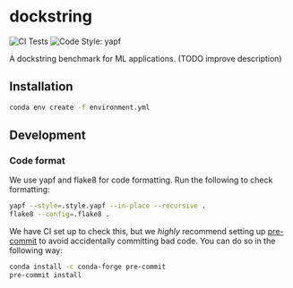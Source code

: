 # dockstring

![CI Tests](https://github.com/mgarort/dockstring/workflows/Install%20conda%20env%20and%20run%20pytest./badge.svg?branch=main)
![Code Style: yapf](https://img.shields.io/badge/code%20style-yapf-orange.svg)

A dockstring benchmark for ML applications. (TODO improve description)

## Installation

```bash
conda env create -f environment.yml
```

## Development

### Code format

We use yapf and flake8 for code formatting.
Run the following to check formatting:

```bash
yapf --style=.style.yapf --in-place --recursive .
flake8 --config=.flake8 .
```

We have CI set up to check this, but we _highly_ recommend setting up
[pre-commit](https://pre-commit.com/) to avoid accidentally committing bad code.
You can do so in the following way:

```bash
conda install -c conda-forge pre-commit
pre-commit install
```
